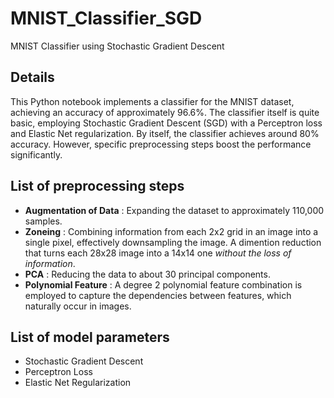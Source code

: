 # MNIST_Classifier_SGD
MNIST Classifier using Stochastic Gradient Descent

## Details
This Python notebook implements a classifier for the MNIST dataset, achieving an accuracy of approximately 96.6%. The classifier itself is quite basic, employing Stochastic Gradient Descent (SGD) with a Perceptron loss and Elastic Net regularization. By itself, the classifier achieves around 80% accuracy. However, specific preprocessing steps boost the performance significantly.

## List of preprocessing steps
- __Augmentation of Data__ : Expanding the dataset to approximately 110,000 samples.
- __Zoneing__ : Combining information from each 2x2 grid in an image into a single pixel, effectively downsampling the image. A dimention reduction that turns each 28x28 image into a 14x14 one _without the loss of information_.
- __PCA__ : Reducing the data to about 30 principal components.
- __Polynomial Feature__ : A degree 2 polynomial feature combination is employed to capture the dependencies between features, which naturally occur in images.

## List of model parameters
- Stochastic Gradient Descent
- Perceptron Loss
- Elastic Net Regularization

